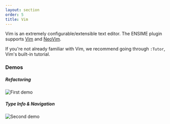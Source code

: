 ```yaml
---
layout: section
order: 5
title: Vim
---
```



Vim is an extremely configurable/extensible text editor. The ENSIME plugin supports [Vim](http://www.vim.org/) and [NeoVim](https://neovim.io/).

If you're not already familiar with Vim, we recommend going through `:Tutor`, Vim's built-in tutorial.

### Demos

##### Refactoring
![First demo](img/ensime-vim.gif)

##### Type Info & Navigation
![Second demo](img/ensime-vim2.gif)
